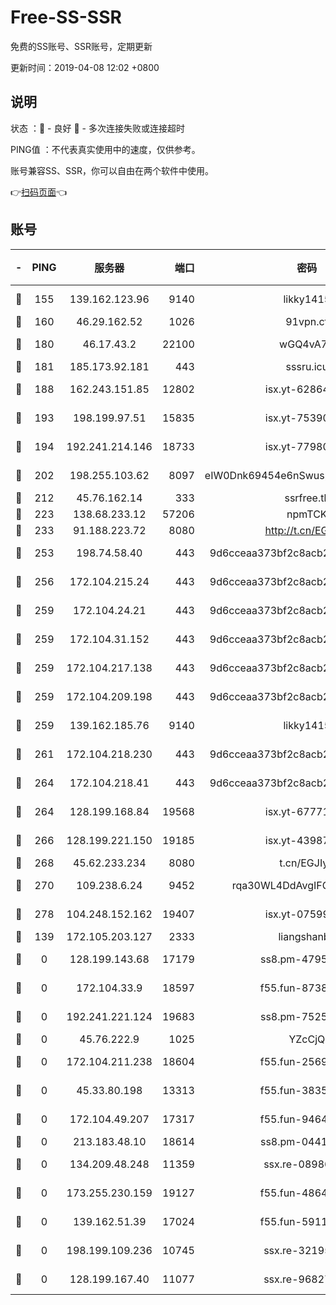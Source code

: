 # Free-SS-SSR

免费的SS账号、SSR账号，定期更新

更新时间：2019-04-08 12:02 +0800

## 说明

状态     ：🙂 - 良好 🙁 - 多次连接失败或连接超时

PING值   ：不代表真实使用中的速度，仅供参考。

账号兼容SS、SSR，你可以自由在两个软件中使用。

👉[扫码页面](https://liesauer.github.io/Free-SS-SSR/)👈

## 账号

|-|PING|服务器|端口|密码|加密方式|区域|
|:----:|:----:|:-----:|-----:|:----:|:----:|:----:|
|🙂|155|139.162.123.96|9140|likky1415|aes-256-cfb|JP|
|🙂|160|46.29.162.52|1026|91vpn.cf|rc4-md5|RU|
|🙂|180|46.17.43.2|22100|wGQ4vA7D|aes-256-gcm|RU|
|🙂|181|185.173.92.181|443|sssru.icu|rc4-md5|RU|
|🙂|188|162.243.151.85|12802|isx.yt-62864749|aes-256-cfb|US|
|🙂|193|198.199.97.51|15835|isx.yt-75390348|aes-256-cfb|US|
|🙂|194|192.241.214.146|18733|isx.yt-77980150|aes-256-cfb|US|
|🙂|202|198.255.103.62|8097|eIW0Dnk69454e6nSwuspv9DmS201tQ0D|aes-256-cfb|US|
|🙂|212|45.76.162.14|333|ssrfree.tk|rc4|SG|
|🙂|223|138.68.233.12|57206|npmTCK|rc4-md5|US|
|🙂|233|91.188.223.72|8080|http://t.cn/EGJIyrl|rc4-md5|RU|
|🙂|253|198.74.58.40|443|9d6cceaa373bf2c8acb22e60b6a58be6|aes-256-cfb|US|
|🙂|256|172.104.215.24|443|9d6cceaa373bf2c8acb22e60b6a58be6|aes-256-cfb|US|
|🙂|259|172.104.24.21|443|9d6cceaa373bf2c8acb22e60b6a58be6|aes-256-cfb|US|
|🙂|259|172.104.31.152|443|9d6cceaa373bf2c8acb22e60b6a58be6|aes-256-cfb|US|
|🙂|259|172.104.217.138|443|9d6cceaa373bf2c8acb22e60b6a58be6|aes-256-cfb|US|
|🙂|259|172.104.209.198|443|9d6cceaa373bf2c8acb22e60b6a58be6|aes-256-cfb|US|
|🙂|259|139.162.185.76|9140|likky1415|aes-256-cfb|DE|
|🙂|261|172.104.218.230|443|9d6cceaa373bf2c8acb22e60b6a58be6|aes-256-cfb|US|
|🙂|264|172.104.218.41|443|9d6cceaa373bf2c8acb22e60b6a58be6|aes-256-cfb|US|
|🙂|264|128.199.168.84|19568|isx.yt-67771027|aes-256-cfb|SG|
|🙂|266|128.199.221.150|19185|isx.yt-43987681|aes-256-cfb|SG|
|🙂|268|45.62.233.234|8080|t.cn/EGJIyrl|rc4-md5|CA|
|🙂|270|109.238.6.24|9452|rqa30WL4DdAvgIFG6Fs3znzTa|aes-256-cfb|FR|
|🙂|278|104.248.152.162|19407|isx.yt-07599959|aes-256-cfb|SG|
|🙁|139|172.105.203.127|2333|liangshanbo|chacha20|JP|
|🙁|0|128.199.143.68|17179|ss8.pm-47958720|aes-256-cfb|SG|
|🙁|0|172.104.33.9|18597|f55.fun-87384833|aes-256-cfb|SG|
|🙁|0|192.241.221.124|19683|ss8.pm-75256760|aes-256-cfb|US|
|🙁|0|45.76.222.9|1025|YZcCjQ|rc4-md5|JP|
|🙁|0|172.104.211.238|18604|f55.fun-25694598|aes-256-cfb|US|
|🙁|0|45.33.80.198|13313|f55.fun-38359488|aes-256-cfb|US|
|🙁|0|172.104.49.207|17317|f55.fun-94641583|aes-256-cfb|SG|
|🙁|0|213.183.48.10|18614|ss8.pm-04416552|rc4-md5|RU|
|🙁|0|134.209.48.248|11359|ssx.re-08986796|aes-256-cfb|US|
|🙁|0|173.255.230.159|19127|f55.fun-48647805|aes-256-cfb|US|
|🙁|0|139.162.51.39|17024|f55.fun-59119337|aes-256-cfb|SG|
|🙁|0|198.199.109.236|10745|ssx.re-32195658|aes-256-cfb|US|
|🙁|0|128.199.167.40|11077|ssx.re-96827305|aes-256-cfb|SG|
